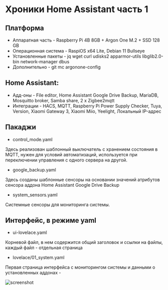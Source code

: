 # Хроники Home Assistant часть 1

## Платформа
* Аппаратная часть - Raspberry Pi 4B 8GB + Argon One M.2 + SSD 128 GB
* Операционная система - RaspiOS x64 Lite, Debian 11 Bullseye
* Установленные пакеты - jq wget curl udisks2 apparmor-utils libglib2.0-bin network-manager dbus
* Дополнительно - git mc argonone-config

## Home Assistant:
* Адд-оны - File editor, Home Assistant Google Drive Backup, MariaDB, Mosquitto broker, Samba share, 2 x Zigbee2mqtt
* Интеграции - HACS, MQTT, Raspberry Pi Power Supply Checker, Tuya, Version, Xiaomi Gateway 3, Xiaomi Miio, Yeelight, Локальный IP-адрес

## Пакаджи 
* control_mode.yaml

Здесь реализован шаблонный выключатель с хранением состояния в MQTT, нужен для условий автоматизаций, используется при переключении управления с одного сервера на другой.
* google_backup.yaml

Здесь созданы шаблонные сенсоры на основании значений атрибутов сенсора аддона Home Assistant Google Drive Backup
* system_sensors.yaml

Системные сенсоры для мониторинга системы.

## Интерфейс, в режиме yaml
* ui-lovelace.yaml

Корневой файл, в нем содержится общий заголовок и ссылки на файлы, каждый файл - отдельная страница
* lovelace/01_system.yaml

Первая страница интерфейса с мониторингом системы и данными о установленных аддонах -

![screenshot](https://raw.githubusercontent.com/kvazis/newHA/master/img/0001.png)
